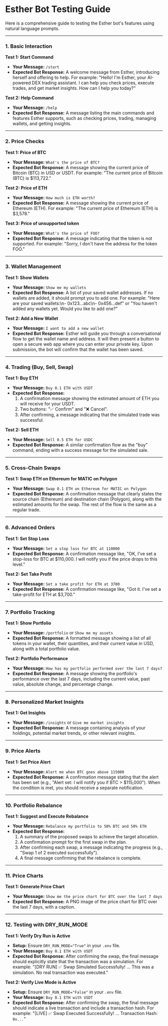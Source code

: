 # Esther Bot Testing Guide

Here is a comprehensive guide to testing the Esther bot's features using natural language prompts.

---

### 1. Basic Interaction

**Test 1: Start Command**
*   **Your Message:** `/start`
*   **Expected Bot Response:** A welcome message from Esther, introducing herself and offering to help. For example: "Hello! I'm Esther, your AI-powered DEX trading assistant. I can help you check prices, execute trades, and get market insights. How can I help you today?"

**Test 2: Help Command**
*   **Your Message:** `/help`
*   **Expected Bot Response:** A message listing the main commands and features Esther supports, such as checking prices, trading, managing wallets, and getting insights.

---

### 2. Price Checks

**Test 1: Price of BTC**
*   **Your Message:** `What's the price of BTC?`
*   **Expected Bot Response:** A message showing the current price of Bitcoin (BTC) in USD or USDT. For example: "The current price of Bitcoin (BTC) is $113,722."

**Test 2: Price of ETH**
*   **Your Message:** `How much is ETH worth?`
*   **Expected Bot Response:** A message showing the current price of Ethereum (ETH). For example: "The current price of Ethereum (ETH) is $3,578."

**Test 3: Price of unsupported token**
*   **Your Message:** `What's the price of FOO?`
*   **Expected Bot Response:** A message indicating that the token is not supported. For example: "Sorry, I don't have the address for the token FOO."

---

### 3. Wallet Management

**Test 1: Show Wallets**
*   **Your Message:** `Show me my wallets`
*   **Expected Bot Response:** A list of your saved wallet addresses. If no wallets are added, it should prompt you to add one. For example: "Here are your saved wallets:\n- 0x123...abc\n- 0x456...def" or "You haven't added any wallets yet. Would you like to add one?"

**Test 2: Add a New Wallet**
*   **Your Message:** `I want to add a new wallet`
*   **Expected Bot Response:** Esther will guide you through a conversational flow to get the wallet name and address. It will then present a button to open a secure web app where you can enter your private key. Upon submission, the bot will confirm that the wallet has been saved.

---

### 4. Trading (Buy, Sell, Swap)

**Test 1: Buy ETH**
*   **Your Message:** `Buy 0.1 ETH with USDT`
*   **Expected Bot Response:**
    1.  A confirmation message showing the estimated amount of ETH you will receive for your USDT.
    2.  Two buttons: "✅ Confirm" and "❌ Cancel".
    3.  After confirming, a message indicating that the simulated trade was successful.

**Test 2: Sell ETH**
*   **Your Message:** `Sell 0.5 ETH for USDC`
*   **Expected Bot Response:** A similar confirmation flow as the "buy" command, ending with a success message for the simulated sale.

---

### 5. Cross-Chain Swaps

**Test 1: Swap ETH on Ethereum for MATIC on Polygon**
*   **Your Message:** `Swap 0.1 ETH on Ethereum for MATIC on Polygon`
*   **Expected Bot Response:** A confirmation message that clearly states the source chain (Ethereum) and destination chain (Polygon), along with the estimated amounts for the swap. The rest of the flow is the same as a regular trade.

---

### 6. Advanced Orders

**Test 1: Set Stop Loss**
*   **Your Message:** `Set a stop loss for BTC at 110000`
*   **Expected Bot Response:** A confirmation message like, "OK, I've set a stop-loss for BTC at $110,000. I will notify you if the price drops to this level."

**Test 2: Set Take Profit**
*   **Your Message:** `Set a take profit for ETH at 3700`
*   **Expected Bot Response:** A confirmation message like, "Got it. I've set a take-profit for ETH at $3,700."

---

### 7. Portfolio Tracking

**Test 1: Show Portfolio**
*   **Your Message:** `/portfolio` or `Show me my assets`
*   **Expected Bot Response:** A formatted message showing a list of all tokens in your wallet, their quantities, and their current value in USD, along with a total portfolio value.

**Test 2: Portfolio Performance**
*   **Your Message:** `How has my portfolio performed over the last 7 days?`
*   **Expected Bot Response:** A message showing the portfolio's performance over the last 7 days, including the current value, past value, absolute change, and percentage change.

---

### 8. Personalized Market Insights

**Test 1: Get Insights**
*   **Your Message:** `/insights` or `Give me market insights`
*   **Expected Bot Response:** A message containing analysis of your holdings, potential market trends, or other relevant insights.

---

### 9. Price Alerts

**Test 1: Set Price Alert**
*   **Your Message:** `Alert me when BTC goes above 115000`
*   **Expected Bot Response:** A confirmation message stating that the alert has been set (e.g., "Alert set: I will notify you if BTC > $115,000"). When the condition is met, you should receive a separate notification.

---

### 10. Portfolio Rebalance

**Test 1: Suggest and Execute Rebalance**
*   **Your Message:** `Rebalance my portfolio to 50% BTC and 50% ETH`
*   **Expected Bot Response:**
    1.  A summary of the proposed swaps to achieve the target allocation.
    2.  A confirmation prompt for the first swap in the plan.
    3.  After confirming each swap, a message indicating the progress (e.g., "Swap 1 of 2 executed successfully").
    4.  A final message confirming that the rebalance is complete.

---

### 11. Price Charts

**Test 1: Generate Price Chart**
*   **Your Message:** `Show me the price chart for BTC over the last 7 days`
*   **Expected Bot Response:** A PNG image of the price chart for BTC over the last 7 days, with a caption.

---

### 12. Testing with DRY_RUN_MODE

**Test 1: Verify Dry Run is Active**
*   **Setup:** Ensure `DRY_RUN_MODE="True"` in your `.env` file.
*   **Your Message:** `Buy 0.1 ETH with USDT`
*   **Expected Bot Response:** After confirming the swap, the final message should explicitly state that the transaction was a simulation. For example: "[DRY RUN] ✅ Swap Simulated Successfully! ... This was a simulation. No real transaction was executed."

**Test 2: Verify Live Mode is Active**
*   **Setup:** Ensure `DRY_RUN_MODE="False"` in your `.env` file.
*   **Your Message:** `Buy 0.1 ETH with USDT`
*   **Expected Bot Response:** After confirming the swap, the final message should indicate a live transaction and include a transaction hash. For example: "[LIVE] ✅ Swap Executed Successfully! ... Transaction Hash: `0x...`"
